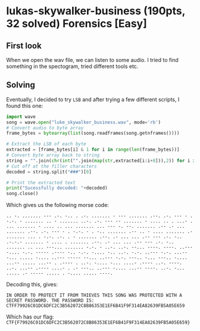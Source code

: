 # lukas-skywalker-business (190pts, 32 solved) Forensics [Easy]

## First look
When we open the wav file, we can listen to some audio. I tried to find something in the spectogram, tried different tools etc.

## Solving
Eventually, I decided to try `LSB` and after trying a few different scripts, I found this one:
```python
import wave
song = wave.open("luke_skywalker_business.wav", mode='rb')
# Convert audio to byte array
frame_bytes = bytearray(list(song.readframes(song.getnframes())))

# Extract the LSB of each byte
extracted = [frame_bytes[i] & 1 for i in range(len(frame_bytes))]
# Convert byte array back to string
string = "".join(chr(int("".join(map(str,extracted[i:i+8])),2)) for i in range(0,len(extracted),8))
# Cut off at the filler characters
decoded = string.split("###")[0]

# Print the extracted text
print("Sucessfully decoded: "+decoded)
song.close()
```
Which gives us the following morse code:
```
.. -. ....... --- .-. -.. . .-. ....... - --- ....... .--. .-. --- - . -.-. - ....... .. - ....... ..-. .-. --- -- ....... - .... .. . ...- . ... ....... - .... .. ... ....... ... --- -. --. ....... .-- .- ... ....... .--. .-. --- - . -.-. - . -.. ....... .-- .. - .... ....... .- ....... ... . -.-. .-. . - ....... .--. .- ... ... .-- --- .-. -.. .-.-.- ....... - .... . ....... .--. .- ... ... .-- --- .-. -.. ....... .. ... ---... ....... -.-. - ..-. ..-. --... ----. ----. ..--- -.... -.-. ----- .---- -.. -.-. -.... -.. ..-. -.-. ..--- -.-. ...-- -... ..... -.... ..--- ----- --... ..--- -.-. ---.. -... ---.. -.... ...-- ..... ...-- . .---- . ..-. -.... -... ....- .---- ..-. ----. ..-. ...-- .---- ....- . .- ---.. ..--- -.... ...-- ----. ..-. -... ..... .- ----- ..... . -.... ..... ----.
```
Decoding this, gives:
```
IN ORDER TO PROTECT IT FROM THIEVES THIS SONG WAS PROTECTED WITH A SECRET PASSWORD. THE PASSWORD IS: CTFF79926C01DC6DFC2C3B562072C8B86353E1EF6B41F9F314EA82639FB5A05E659
```
Which has our flag: `CTF{F79926C01DC6DFC2C3B562072C8B86353E1EF6B41F9F314EA82639FB5A05E659}`